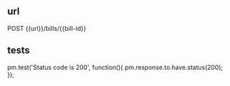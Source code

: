 ## url
POST {{url}}/bills/{{bill-id}}

## tests
pm.test('Status code is 200', function(){
    pm.response.to.have.status(200);
});